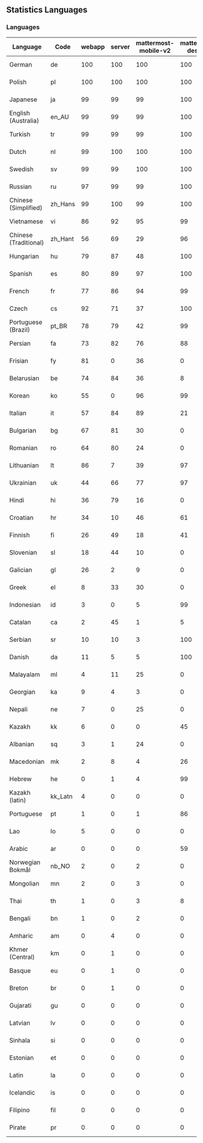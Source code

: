 ## Statistics Languages ##
###  Languages  ###
|Language|Code|webapp|server|mattermost-mobile-v2|mattermost-desktop|playbook-webapp|calls-webapp|Total|Last Modified|
|---|---|---|---|---|---|---|---|---|---|
|German|de| 100| 100| 100| 100| 0| 100| 100|2024-04-23T10:07:58.081736Z|
|Polish|pl| 100| 100| 100| 100| 0| 100| 100|2024-04-23T10:07:58.984057Z|
|Japanese|ja| 99| 99| 99| 100| 0| 99| 99|2024-04-22T15:02:47.235378Z|
|English (Australia)|en_AU| 99| 99| 99| 100| 0| 0| 99|2024-04-22T15:02:02.834361Z|
|Turkish|tr| 99| 99| 99| 100| 0| 94| 99|2024-04-22T15:03:56.056906Z|
|Dutch|nl| 99| 100| 100| 100| 0| 100| 99|2024-04-23T13:24:30.490240Z|
|Swedish|sv| 99| 99| 100| 100| 0| 94| 99|2024-04-23T21:26:18.162238Z|
|Russian|ru| 97| 99| 99| 100| 0| 63| 95|2024-04-22T15:03:39.611820Z|
|Chinese (Simplified)|zh_Hans| 99| 100| 99| 100| 0| 94| 95|2024-04-23T04:09:25.311693Z|
|Vietnamese|vi| 86| 92| 95| 99| 0| 83| 89|2024-04-22T15:04:01.412408Z|
|Chinese (Traditional)|zh_Hant| 56| 69| 29| 96| 0| 13| 87|2024-04-22T15:04:06.743120Z|
|Hungarian|hu| 79| 87| 48| 100| 0| 0| 79|2024-04-22T15:02:37.519845Z|
|Spanish|es| 80| 89| 97| 100| 0| 23| 79|2024-04-22T15:02:05.429420Z|
|French|fr| 77| 86| 94| 99| 0| 48| 78|2024-04-22T15:02:20.083675Z|
|Czech|cs| 92| 71| 37| 100| 0| 91| 77|2024-04-22T15:01:51.991205Z|
|Portuguese (Brazil)|pt_BR| 78| 79| 42| 99| 0| 83| 75|2024-04-22T15:03:31.928615Z|
|Persian|fa| 73| 82| 76| 88| 0| 0| 72|2024-04-22T15:02:12.692601Z|
|Frisian|fy| 81| 0| 36| 0| 0| 0| 71|2024-04-22T15:02:22.552202Z|
|Belarusian|be| 74| 84| 36| 8| 0| 0| 70|2024-04-22T15:01:38.766006Z|
|Korean|ko| 55| 0| 96| 99| 0| 83| 66|2024-04-23T10:22:52.522616Z|
|Italian|it| 57| 84| 89| 21| 0| 19| 66|2024-04-22T15:02:44.929201Z|
|Bulgarian|bg| 67| 81| 30| 0| 0| 0| 65|2024-04-22T15:01:41.243753Z|
|Romanian|ro| 64| 80| 24| 0| 0| 0| 62|2024-04-22T15:03:36.981527Z|
|Lithuanian|lt| 86| 7| 39| 97| 0| 74| 61|2024-04-22T15:03:06.899402Z|
|Ukrainian|uk| 44| 66| 77| 97| 0| 0| 55|2024-04-22T15:03:58.447127Z|
|Hindi|hi| 36| 79| 16| 0| 0| 0| 44|2024-04-22T15:02:32.798061Z|
|Croatian|hr| 34| 10| 46| 61| 0| 97| 35|2024-04-22T15:02:35.240294Z|
|Finnish|fi| 26| 49| 18| 41| 0| 0| 31|2024-04-22T15:02:15.204760Z|
|Slovenian|sl| 18| 44| 10| 0| 0| 0| 22|2024-04-22T15:03:44.445646Z|
|Galician|gl| 26| 2| 9| 0| 0| 0| 17|2024-04-22T15:02:25.246392Z|
|Greek|el| 8| 33| 30| 0| 0| 0| 16|2024-04-22T15:01:59.773771Z|
|Indonesian|id| 3| 0| 5| 99| 0| 0| 14|2024-04-22T15:02:40.098685Z|
|Catalan|ca| 2| 45| 1| 5| 0| 0| 13|2024-04-22T15:01:49.353310Z|
|Serbian|sr| 10| 10| 3| 100| 0| 0| 12|2024-04-22T15:03:48.860132Z|
|Danish|da| 11| 5| 5| 100| 0| 0| 12|2024-04-22T15:01:54.673492Z|
|Malayalam|ml| 4| 11| 25| 0| 0| 0| 9|2024-04-22T15:03:14.372504Z|
|Georgian|ka| 9| 4| 3| 0| 0| 0| 7|2024-04-22T15:02:49.861503Z|
|Nepali|ne| 7| 0| 25| 0| 0| 0| 7|2024-04-22T15:03:21.776935Z|
|Kazakh|kk| 6| 0| 0| 45| 0| 0| 6|2024-04-22T15:02:52.261894Z|
|Albanian|sq| 3| 1| 24| 0| 0| 0| 5|2024-04-22T15:03:46.391947Z|
|Macedonian|mk| 2| 8| 4| 26| 0| 0| 5|2024-04-22T15:03:11.824443Z|
|Hebrew|he| 0| 1| 4| 99| 0| 0| 4|2024-04-22T15:02:30.274803Z|
|Kazakh (latin)|kk_Latn| 4| 0| 0| 0| 0| 0| 4|2024-04-22T15:02:54.895781Z|
|Portuguese|pt| 1| 0| 1| 86| 0| 0| 3|2024-04-22T15:03:34.653071Z|
|Lao|lo| 5| 0| 0| 0| 0| 0| 3|2024-04-22T15:03:04.305240Z|
|Arabic|ar| 0| 0| 0| 59| 0| 0| 2|2024-04-22T15:01:35.527408Z|
|Norwegian Bokmål|nb_NO| 2| 0| 2| 0| 0| 0| 2|2024-04-22T15:03:19.591779Z|
|Mongolian|mn| 2| 0| 3| 0| 0| 0| 2|2024-04-22T15:03:16.906104Z|
|Thai|th| 1| 0| 3| 8| 0| 0| 1|2024-04-22T15:03:53.339845Z|
|Bengali|bn| 1| 0| 2| 0| 0| 0| 1|2024-04-22T15:01:43.920348Z|
|Amharic|am| 0| 4| 0| 0| 0| 0| 1|2024-04-22T15:01:32.831388Z|
|Khmer (Central)|km| 0| 1| 0| 0| 0| 0| 0|2024-04-22T15:02:56.804080Z|
|Basque|eu| 0| 1| 0| 0| 0| 0| 0|2024-04-22T15:02:10.364073Z|
|Breton|br| 0| 1| 0| 0| 0| 0| 0|2024-04-22T15:01:46.407817Z|
|Gujarati|gu| 0| 0| 0| 0| 0| 0| 0|2024-04-22T15:02:27.811572Z|
|Latvian|lv| 0| 0| 0| 0| 0| 0| 0|2024-04-22T15:03:09.475173Z|
|Sinhala|si| 0| 0| 0| 0| 0| 0| 0|2024-04-22T15:03:41.927560Z|
|Estonian|et| 0| 0| 0| 0| 0| 0| 0|2024-04-22T15:02:07.699515Z|
|Latin|la| 0| 0| 0| 0| 0| 0| 0|2024-04-22T15:03:01.874655Z|
|Icelandic|is| 0| 0| 0| 0| 0| 0| 0|2024-04-22T15:02:42.427774Z|
|Filipino|fil| 0| 0| 0| 0| 0| 0| 0|2024-04-22T15:02:17.430182Z|
|Pirate|pr| 0| 0| 0| 0| 0| 0| 0|2024-04-22T15:03:29.517815Z|
